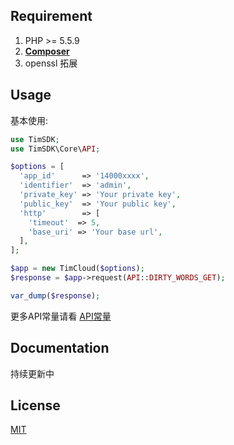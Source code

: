 ## Requirement

1. PHP >= 5.5.9
2. **[Composer](https://getcomposer.org/)**
3. openssl 拓展

## Usage
基本使用:

```php
use TimSDK;
use TimSDK\Core\API;

$options = [
  'app_id'      => '14000xxxx',
  'identifier'  => 'admin',
  'private_key' => 'Your private key',
  'public_key'  => 'Your public key',
  'http'        => [
	'timeout'  => 5,
	'base_uri' => 'Your base url',
  ],
];

$app = new TimCloud($options);
$response = $app->request(API::DIRTY_WORDS_GET);

var_dump($response);
```

更多API常量请看 [API常量](https://github.com/JimChenWYU/TimSDK/blob/master/src/Core/API.php)

## Documentation

持续更新中

## License

[MIT](https://opensource.org/licenses/MIT/)